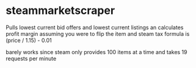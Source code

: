 # steammarketscraper
Pulls lowest current bid offers and lowest current listings an calculates profit margin assuming you were to flip the item and steam tax formula is (price / 1.15) - 0.01

barely works since steam only provides 100 items at a time and takes 19 requests per minute
